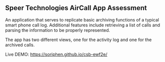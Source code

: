 ## Speer Technologies AirCall App Assessment

An application that serves to replicate basic archiving functions of a typical smart phone call log. Additional features include retrieving a list of calls and parsing the information to be properly represented.

The app has two different views, one for the activity log and one for the archived calls.

Live DEMO: https://soriphen.github.io/csb-ewf2e/